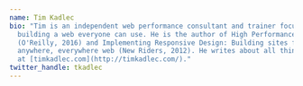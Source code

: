 ```yaml
---
name: Tim Kadlec
bio: "Tim is an independent web performance consultant and trainer focused on
  building a web everyone can use. He is the author of High Performance Images
  (O'Reilly, 2016) and Implementing Responsive Design: Building sites for an
  anywhere, everywhere web (New Riders, 2012). He writes about all things web
  at [timkadlec.com](http://timkadlec.com/)."
twitter_handle: tkadlec
---
```

